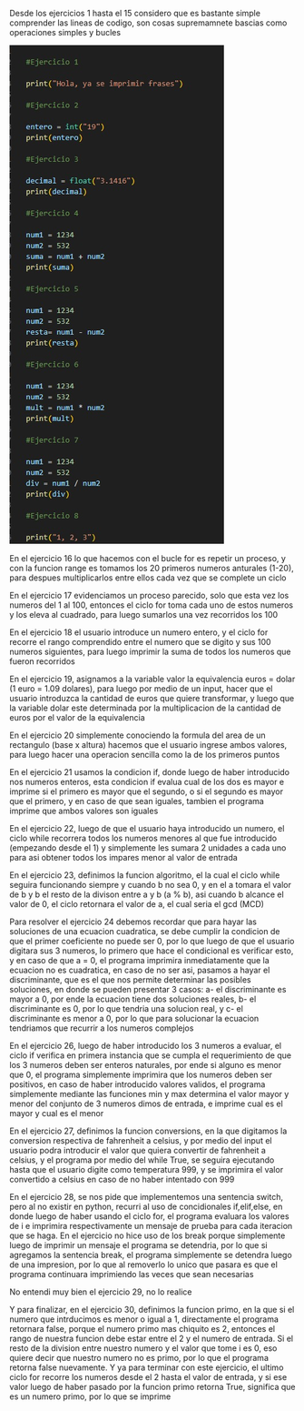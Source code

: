 Desde los ejercicios 1 hasta el 15 considero que es bastante simple comprender las lineas de codigo, son cosas supremamnete bascias como operaciones simples y bucles

![Image_Alt](https://github.com/SANPEREZAL/TareaN1/blob/037659a2998e6fd6628b267dde37de35700b56e4/1-8.jpg)


En el ejercicio 16 lo que hacemos con el bucle for es repetir un proceso, y con la funcion range es tomamos los 20 primeros numeros anturales (1-20), para despues multiplicarlos entre ellos cada vez que se complete un ciclo

En el ejercicio 17 evidenciamos un proceso parecido, solo que esta vez los numeros del 1 al 100, entonces el ciclo for toma cada uno de estos numeros y los eleva al cuadrado, para luego sumarlos una vez recorridos los 100

En el ejercicio 18 el usuario introduce un numero entero, y el ciclo for recorre el rango comprendido entre el numero que se digito y sus 100 numeros siguientes, para luego imprimir la suma de todos los numeros que fueron recorridos

En el ejercicio 19, asignamos a la variable valor la equivalencia euros = dolar (1 euro = 1.09 dolares), para luego por medio de un input, hacer que el usuario introduzca la cantidad de euros que quiere transformar, y luego que la variable dolar este determinada por la multiplicacion de la cantidad de euros por el valor de la equivalencia

En el ejercicio 20 simplemente conociendo la formula del area de un rectangulo (base x altura) hacemos que el usuario ingrese ambos valores, para luego hacer una operacion sencilla como la de los primeros puntos

En el ejercicio 21 usamos la condicion if, donde luego de haber introducido nos numeros enteros, esta condicion if evalua cual de los dos es mayor e imprime si el primero es mayor que el segundo, o si el segundo es mayor que el primero, y en caso de que sean iguales, tambien el programa imprime que ambos valores son iguales

En el ejercicio 22, luego de que el usuario haya introducido un numero, el ciclo while recorrera todos los numeros menores al que fue introducido (empezando desde el 1) y simplemente les sumara 2 unidades a cada uno para asi obtener todos los impares menor al valor de entrada

En el ejercicio 23, definimos la funcion algoritmo, el la cual el ciclo while seguira funcionando siempre y cuando b no sea 0, y en el a tomara el valor de b y b el resto de la divison entre a y b (a % b), asi cuando b alcance el valor de 0, el ciclo retornara el valor de a, el cual seria el gcd (MCD)

Para resolver el ejercicio 24 debemos recordar que para hayar las soluciones de una ecuacion cuadratica, se debe cumplir la condicion de que el primer coeficiente no puede ser 0, por lo que luego de que el usuario digitara sus 3 numeros, lo primero que hace el condicional es verificar esto, y en caso de que a = 0, el programa imprimira inmediatamente que la ecuacion no es cuadratica, en caso de no ser asi, pasamos a hayar el discriminante, que es el que nos permite determinar las posibles soluciones, en donde se pueden presentar 3 casos: a- el discriminante es mayor a 0, por ende la ecuacion tiene dos soluciones reales, b- el discriminante es 0, por lo que tendria una solucion real, y c- el discriminante es menor a 0, por lo que para solucionar la ecuacion tendriamos que recurrir a los numeros complejos

En el ejercicio 26, luego de haber introducido los 3 numeros a evaluar, el ciclo if verifica en primera instancia que se cumpla el requerimiento de que los 3 numeros deben ser enteros naturales, por ende si alguno es menor que 0, el programa simplemente imprimira que los numeros deben ser positivos, en caso de haber introducido valores validos, el programa simplemente mediante las funciones min y max determina el valor mayor y menor del conjunto de 3 numeros dimos de entrada, e imprime cual es el mayor y cual es el menor

En el ejercicio 27, definimos la funcion conversions, en la que digitamos la conversion respectiva de fahrenheit a celsius, y por medio del input el usuario podra introducir el valor que quiera convertir de fahrenheit a celsius, y el programa por medio del while True, se seguira ejecutando hasta que el usuario digite como temperatura 999, y se imprimira el valor convertido a celsius en caso de no haber intentado con 999

En el ejercicio 28, se nos pide que implementemos una sentencia switch, pero al no existir en python, recurri al uso de concidionales if,elif,else, en donde luego de haber usando el ciclo for, el programa evaluara los valores de i e imprimira respectivamente un mensaje de prueba para cada iteracion que se haga. En el ejercicio no hice uso de los break porque simplemente luego de imprimir un mensaje el programa se detendria, por lo que si agregamos la sentencia break, el programa simplemente se detendra luego de una impresion, por lo que al removerlo lo unico que pasara es que el programa continuara imprimiendo las veces que sean necesarias

No entendi muy bien el ejercicio 29, no lo realice

Y para finalizar, en el ejercicio 30, definimos la funcion primo, en la que si el numero que intrducimos es menor o igual a 1, directamente el programa retornara false, porque el numero primo mas chiquito es 2, entonces el rango de nuestra funcion debe estar entre el 2 y el numero de entrada. Si el resto de la division entre nuestro numero y el valor que tome i es 0, eso quiere decir que nuestro numero no es primo, por lo que el programa retorna false nuevamente. Y ya para terminar con este ejercicio, el ultimo ciclo for recorre los numeros desde el 2 hasta el valor de entrada, y si ese valor luego de haber pasado por la funcion primo retorna True, significa que es un numero primo, por lo que se imprime
